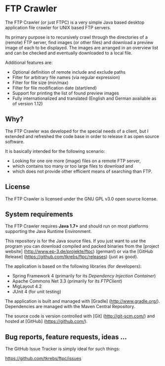 # FTP Crawler

The FTP Crawler (or just FTPC) is a very simple Java based desktop application file crawler for UNIX based FTP servers.

Its primary purpose is to recursively crawl through the directories of a (remote) FTP server, find images (or other
files) and download a preview image of each to be displayed. The images are arranged in an overview list and can be
checked and eventually downloaded to a local file.

Additional features are:
- Optional definition of remote include and exclude paths
- Filter for arbitrary file names (via regular expression)
- Filter for file size (min/max)
- Filter for file modification date (start/end)
- Support for printing the list of found preview images
- Fully internationalized and translated (English and German available as of version 1.12)

## Why?

The FTP Crawler was developed for the special needs of a client, but I extended and refreshed the code base in order
to release it as open source software.

It is basically intended for the following scenario:
- Looking for one ore more (image) files on a remote FTP server,
- which contains too many or too large files to download and
- which does not provide other efficient means of searching than FTP.

## License

The FTP Crawler is licensed under the GNU GPL v3.0 open source license.

## System requirements

The FTP Crawler requires **Java 1.7+** and should run on most platforms supporting the Java Runtime Environment.

This repository is for the Java source files. If you just want to *use* the program you can download compiled
and packed binaries from the [project website] (http://www.ep-3.de/projekte/ftpc) (german!) or via the
[GitHub Release] (https://github.com/tkrebs/ftpc/releases) (just as good).

The application is based on the following libraries (for developers):
- Spring Framework 4 (primarily for its *Dependency Injection Container*)
- Apache Commons Net 3.3 (primarily for its *FTPClient*)
- MigLayout 4.2
- JUnit 4 (for unit testing)

The application is built and managed with [Gradle] (http://www.gradle.org/).
Dependencies are managed with the Maven Central Repository.

The source code is version controlled with [Git] (http://git-scm.com/) and hosted at [GitHub] (https://github.com/).

## Bug reports, feature requests, ideas ...

The GitHub Issue Tracker is simply ideal for such things:

https://github.com/tkrebs/ftpc/issues